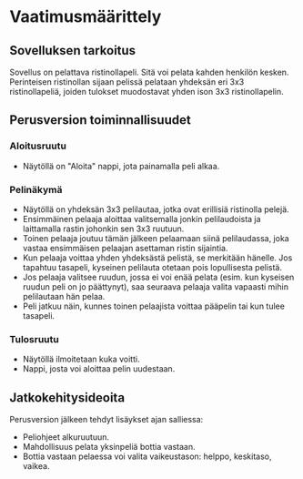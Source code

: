 # Vaatimusmäärittely

## Sovelluksen tarkoitus
Sovellus on pelattava ristinollapeli. Sitä voi pelata kahden henkilön kesken. Perinteisen ristinollan sijaan pelissä pelataan yhdeksän eri 3x3 ristinollapeliä, joiden tulokset muodostavat yhden ison 3x3 ristinollapelin.

## Perusversion toiminnallisuudet
### Aloitusruutu
- Näytöllä on "Aloita" nappi, jota painamalla peli alkaa.

### Pelinäkymä
- Näytöllä on yhdeksän 3x3 pelilautaa, jotka ovat erillisiä ristinolla pelejä. 
- Ensimmäinen pelaaja aloittaa valitsemalla jonkin pelilaudoista ja laittamalla rastin johonkin sen 3x3 ruutuun.
- Toinen pelaaja joutuu tämän jälkeen pelaamaan siinä pelilaudassa, joka vastaa ensimmäisen pelaajan asettaman ristin sijaintia. 
- Kun pelaaja voittaa yhden yhdeksästä pelistä, se merkitään hänelle. Jos tapahtuu tasapeli, kyseinen pelilauta otetaan pois lopullisesta pelistä.
- Jos pelaaja valitsee ruudun, jossa ei voi enää pelata (esim. kun kyseisen ruudun peli on jo päättynyt), saa seuraava pelaaja valita vapaasti mihin pelilautaan hän pelaa.
- Peli jatkuu näin, kunnes toinen pelaajista voittaa pääpelin tai kun tulee tasapeli.

### Tulosruutu
- Näytöllä ilmoitetaan kuka voitti.
- Nappi, josta voi aloittaa pelin uudestaan.

## Jatkokehitysideoita
Perusversion jälkeen tehdyt lisäykset ajan salliessa:
- Peliohjeet alkuruutuun.
- Mahdollisuus pelata yksinpeliä bottia vastaan.
- Bottia vastaan pelaessa voi valita vaikeustason: helppo, keskitaso, vaikea.
